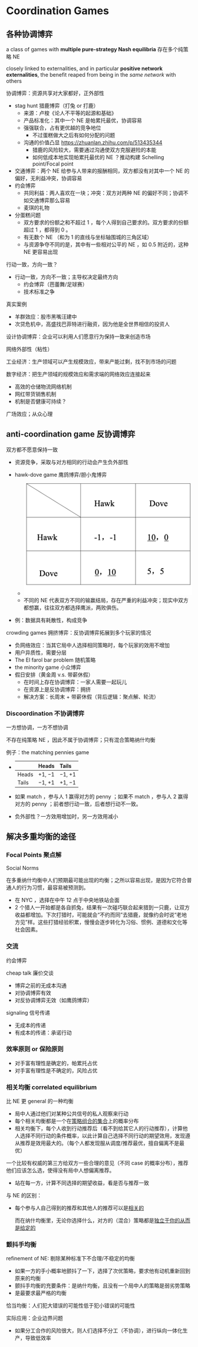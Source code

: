# Coordination Games

## 各种协调博弈

a class of games with **multiple pure-strategy Nash equilibria** 存在多个纯策略 NE

closely linked to externalities, and in particular **positive network externalities**, the benefit reaped from being in the *same network* with others

协调博弈：资源共享对大家都好，正外部性

- stag hunt 猎鹿博弈（打兔 or 打鹿）
    - 来源：卢梭《论人不平等的起源和基础》
    - 产品标准化：其中一个 NE 是帕累托最优，协调容易
    - 强强联合，占有更优越的竞争地位
        - 不过蛋糕做大之后有如何分配的问题
    - 沟通的价值凸显 https://zhuanlan.zhihu.com/p/513435344
        - 猎鹿的风险较大，需要通过沟通使双方克服避险的本能
        - 如何低成本地实现帕累托最优的 NE ？推动构建 Schelling point/Focal point
- 交通博弈：两个 NE 给参与人带来的报酬相同，双方都没有对其中一个 NE 的偏好，无利益冲突，协调容易
- 约会博弈
    - 共同利益：两人喜欢在一块；冲突：双方对两种 NE 的偏好不同；协调不如交通博弈那么容易
    - 麦琪的礼物
- 分蛋糕问题
    - 双方要求的份额之和不超过 1 ，每个人得到自己要求的。双方要求的份额超过 1 ，都得到 0 。
    - 有无数个 NE （和为 1 的直线与坐标轴围城的三角区域）
    - 与资源争夺不同的是，其中有一些相对公平的 NE ，如 0.5 附近的，这种 NE 更容易出现


行动一致，方向一致？

- 行动一致，方向不一致；主导权决定最终方向
    - 约会博弈（芭蕾舞/足球赛）
    - 技术标准之争

真实案例

- 羊群效应：股市黑嘴汪建中
- 次贷危机中，高盛找巴菲特进行融资，因为他是全世界相信的投资人

设计协调博弈：企业可以利用人们愿意行为保持一致来创造市场

网络外部性（粘性）

工业经济：生产领域可以产生规模效应，带来产能过剩，找不到市场的问题

数字经济：把生产领域的规模效应和需求端的网络效应连接起来

- 高效的仓储物流网络机制
- 网红带货销售机制
- 机制是否健康可持续？

广场效应；从众心理

## anti-coordination game 反协调博弈

双方都不愿意保持一致

- 资源竞争，采取与对方相同的行动会产生负外部性

- hawk-dove game 鹰鸽博弈/胆小鬼博弈
    - ![image-20230418090802961](4_coordination.assets/image-20230418090802961.png)
    - 不同的 NE 代表双方不同的输赢结局，存在严重的利益冲突；现实中双方都想赢，往往双方都选择鹰派，两败俱伤。
- 例：数据具有耗散性，构成竞争

crowding games 拥挤博弈：反协调博弈拓展到多个玩家的情况

- 负网络效应：当其它局中人选择相同策略时，每个玩家的效用不增加
- 用户异质性，需要分层
- The El farol bar problem 随机策略
- the minority game 小众博弈
- 假日安排（黄金周 v.s. 带薪休假）
    - 在时间上存在协调博弈：一家人需要一起玩儿
    - 在资源上是反协调博弈：拥挤
    - 解决方案：长周末 + 带薪休假（背后逻辑：聚点解、轮流）


### Discoordination 不协调博弈

一方想协调，一方不想协调

不存在纯策略 NE ，因此不属于协调博弈；只有混合策略纳什均衡

例子：the matching pennies game

-   |       | Heads  | Tails  |
    | ----- | ------ | ------ |
    | Heads | +1, −1 | −1, +1 |
    | Tails | −1, +1 | +1, −1 |
    
- 如果 match ，参与人 1 赢得对方的 penny ；如果不 match ，参与人 2 赢得对方的 penny ；前者想行动一致，后者想行动不一致。

- 负外部性？一方效用增加时，另一方效用减小


## 解决多重均衡的途径

### Focal Points 聚点解

Social Norms

在多重纳什均衡中⼈们预期最可能出现的均衡；之所以容易出现，是因为它符合普通人的行为习惯，最容易被预测到。

- 在 NYC ，选择在中午 12 点于中央地铁站会面
- 2 个猎人一开始都是各自抓兔，结果有一次碰巧联合起来猎到一只鹿，让双方收益都增加。下次打猎时，可能就会“不约而同”去猎鹿，就像约会时说“老地方见”样。这些打猎经验积累，慢慢会逐步转化为习俗、惯例、道德和文化等社会因素。

### 交流

约会博弈

cheap talk 廉价交谈

- 博弈之前的无成本沟通
- 对协调博弈有效
- 对反协调博弈无效（如鹰鸽博弈）

signaling 信号传递

- 无成本的传递
- 有成本的传递：承诺行动

### 效率原则 or 保险原则

- 对手富有理性是确定的，帕累托占优
- 对手富有理性是不确定的，风险占优

### 相关均衡 correlated equilibrium

比 NE 更 general 的一种均衡

- 局中人通过他们对某种公共信号的私人观察来行动
- 每个相关均衡都是一个在<u>策略组合的集合</u>上的概率分布
- 相关均衡下，每个人收到行动推荐后（看不到给其它人的行动推荐），计算他人选择不同行动的条件概率，以此计算自己选择不同行动的期望效用，发现遵从推荐是效用最大的。（每个人都发现服从调度/推荐最优，擅自偏离不是最优）

一个比较有权威的第三方给双方一些合理的意见（不同 case 的概率分布），推荐他们应该怎么选，使得没有局中人想偏离推荐。

- 站在每一方，计算不同选择的期望收益，看是否与推荐一致

与 NE 的区别：

- 每个参与人自己得到的推荐和其他人的推荐可以是<u>相关的</u>

    而在纳什均衡里，无论你选择什么，对方的（混合）策略都是<u>独立于你的从而是给定的</u>

### 颤抖手均衡

refinement of NE: 剔除某种标准下不合理/不稳定的均衡

- 如果一方的手小概率地颤抖了一下，选择了次优策略，要求他有动机重新回到原来的均衡
- 颤抖手均衡的充要条件：是纳什均衡，且没有一个局中人的策略是弱劣势策略
- 是最要求最严格的均衡

恰当均衡：人们犯大错误的可能性低于犯小错误的可能性



实际应用：企业边界问题

- 如果分工合作的风险很大，则人们选择不分工（不协调），进行纵向一体化生产，导致低效率

